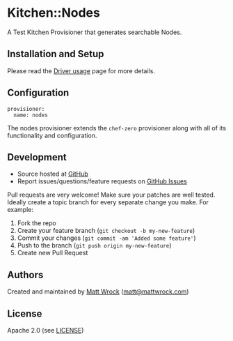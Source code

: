 # <a name="title"></a> Kitchen::Nodes

A Test Kitchen Provisioner that generates searchable Nodes.

## <a name="installation"></a> Installation and Setup

Please read the [Driver usage][driver_usage] page for more details.

## <a name="config"></a> Configuration

```
provisioner:
  name: nodes
```

The nodes provisioner extends the `chef-zero` provisioner along with all of its functionality and configuration.

## <a name="development"></a> Development

* Source hosted at [GitHub][repo]
* Report issues/questions/feature requests on [GitHub Issues][issues]

Pull requests are very welcome! Make sure your patches are well tested.
Ideally create a topic branch for every separate change you make. For
example:

1. Fork the repo
2. Create your feature branch (`git checkout -b my-new-feature`)
3. Commit your changes (`git commit -am 'Added some feature'`)
4. Push to the branch (`git push origin my-new-feature`)
5. Create new Pull Request

## <a name="authors"></a> Authors

Created and maintained by [Matt Wrock][author] (<matt@mattwrock.com>)

## <a name="license"></a> License

Apache 2.0 (see [LICENSE][license])


[author]:           https://github.com/enter-github-user
[issues]:           https://github.com/enter-github-user/kitchen-nodes/issues
[license]:          https://github.com/enter-github-user/kitchen-nodes/blob/master/LICENSE
[repo]:             https://github.com/enter-github-user/kitchen-nodes
[driver_usage]:     http://docs.kitchen-ci.org/drivers/usage
[chef_omnibus_dl]:  http://www.getchef.com/chef/install/
